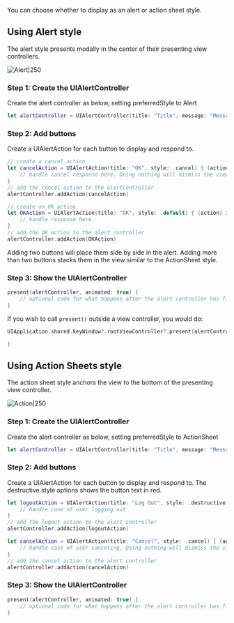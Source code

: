 You can choose whether to display as an alert or action sheet style. 

## Using Alert style

The alert style presents modally in the center of their presenting view controllers. 

![Alert|250](http://i.imgur.com/cMAZh9H.gif)

### Step 1: Create the UIAlertController

Create the alert controller as below, setting preferredStyle to Alert

```swift
let alertController = UIAlertController(title: "Title", message: "Message", preferredStyle: .alert)
```

### Step 2: Add buttons

Create a UIAlertAction for each button to display and respond to.

```swift
// create a cancel action
let cancelAction = UIAlertAction(title: "OK", style: .cancel) { (action) in
    // handle cancel response here. Doing nothing will dismiss the view.
}
// add the cancel action to the alertController
alertController.addAction(cancelAction)

// create an OK action
let OKAction = UIAlertAction(title: "OK", style: .default) { (action) in
    // handle response here.
}
// add the OK action to the alert controller
alertController.addAction(OKAction)
```

Adding two buttons will place them side by side in the alert. Adding more than two buttons stacks them in the view similar to the ActionSheet style.


### Step 3: Show the UIAlertController

```swift
present(alertController, animated: true) {
    // optional code for what happens after the alert controller has finished presenting
}
```

If you wish to call `present()` outside a view controller, you would do:

```swift
UIApplication.shared.keyWindow?.rootViewController?.present(alertController, animated: true) {

}
```

## Using Action Sheets style

The action sheet style anchors the view to the bottom of the presenting view controller.

![Action|250](http://i.imgur.com/8JfoPh3.gif)

### Step 1: Create the UIAlertController

Create the alert controller as below, setting preferredStyle to ActionSheet

```swift
let alertController = UIAlertController(title: "Title", message: "Message", preferredStyle: .actionSheet)
```

### Step 2: Add buttons

Create a UIAlertAction for each button to display and respond to. The destructive style options shows the button text in red.

```swift
let logoutAction = UIAlertAction(title: "Log Out", style: .destructive) { (action) in
    // handle case of user logging out
}
// add the logout action to the alert controller
alertController.addAction(logoutAction)     

let cancelAction = UIAlertAction(title: "Cancel", style: .cancel) { (action) in
    // handle case of user canceling. Doing nothing will dismiss the view.
}
// add the cancel action to the alert controller
alertController.addAction(cancelAction)
```

### Step 3: Show the UIAlertController

```swift
present(alertController, animated: true) {
    // optional code for what happens after the alert controller has finished presenting
}
```

